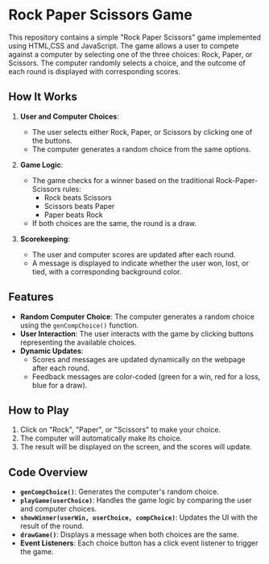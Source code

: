 

# Rock Paper Scissors Game

This repository contains a simple "Rock Paper Scissors" game implemented using HTML,CSS and JavaScript. The game allows a user to compete against a computer by selecting one of the three choices: Rock, Paper, or Scissors. The computer randomly selects a choice, and the outcome of each round is displayed with corresponding scores.

## How It Works

1. **User and Computer Choices**: 
   - The user selects either Rock, Paper, or Scissors by clicking one of the buttons.
   - The computer generates a random choice from the same options.

2. **Game Logic**: 
   - The game checks for a winner based on the traditional Rock-Paper-Scissors rules:
     - Rock beats Scissors
     - Scissors beats Paper
     - Paper beats Rock
   - If both choices are the same, the round is a draw.

3. **Scorekeeping**:
   - The user and computer scores are updated after each round.
   - A message is displayed to indicate whether the user won, lost, or tied, with a corresponding background color.

## Features

- **Random Computer Choice**: The computer generates a random choice using the `genCompChoice()` function.
- **User Interaction**: The user interacts with the game by clicking buttons representing the available choices.
- **Dynamic Updates**: 
  - Scores and messages are updated dynamically on the webpage after each round.
  - Feedback messages are color-coded (green for a win, red for a loss, blue for a draw).

## How to Play

1. Click on "Rock", "Paper", or "Scissors" to make your choice.
2. The computer will automatically make its choice.
3. The result will be displayed on the screen, and the scores will update.

## Code Overview

- **`genCompChoice()`**: Generates the computer's random choice.
- **`playGame(userChoice)`**: Handles the game logic by comparing the user and computer choices.
- **`showWinner(userWin, userChoice, compChoice)`**: Updates the UI with the result of the round.
- **`drawGame()`**: Displays a message when both choices are the same.
- **Event Listeners**: Each choice button has a click event listener to trigger the game.



